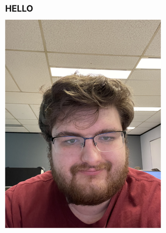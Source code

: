 <!DOCTYPE html>
  <head>
    <link rel="stylesheet" href="Lambert.css">
  </head>
  <body>
    <h1> HELLO </h1>
    <img src="IMG_0371.jpg">
  </body>
</html>
